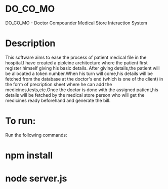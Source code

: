 # DO_CO_MO
DO_CO_MO - Doctor Compounder Medical Store Interaction System

# Description
This software aims to ease the process of patient medical file in the hospital.I have created a pipleine architecture where the patient  first register himself giving his basic details.
After giving details,the patient will be allocated a token number.When his turn will come,his details will be fetched from the database at the doctor's end (which is one of the client)
in the form of precription sheet where he can add the medicines,tests,etc.Once the doctor is done with the assigned patient,his details will be fetched by the medical store person who
will get the medicines ready beforehand and generate the bill.

# To run:
Run the following commands:
# npm  install
# node server.js
